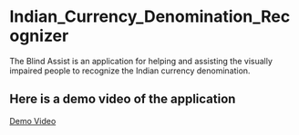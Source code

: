 # Indian_Currency_Denomination_Recognizer
The Blind Assist is an application for helping and assisting the visually impaired people to recognize the Indian currency denomination.

## Here is a demo video of the application

[Demo Video](https://user-images.githubusercontent.com/100118854/202023357-7579a781-9b03-48e2-a153-faef90c7390a.webm)
